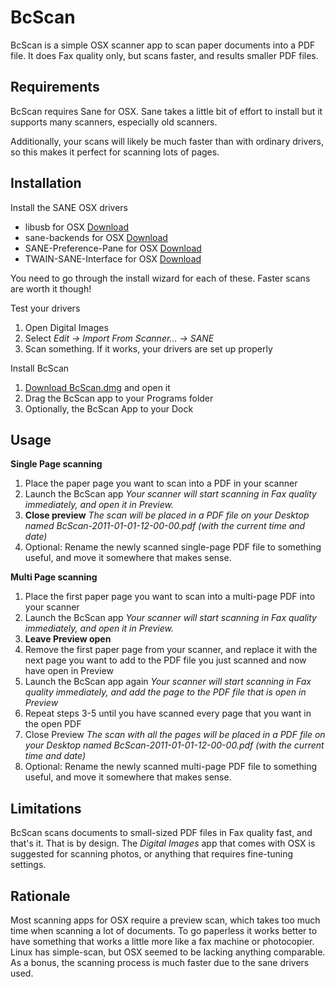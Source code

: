 BcScan
======

BcScan is a simple OSX scanner app to scan paper documents into a PDF file. It does Fax quality only, but scans faster, and results smaller PDF files.

Requirements
------------

BcScan requires Sane for OSX. Sane takes a little bit of effort to install but it supports many scanners, especially old scanners.

Additionally, your scans will likely be much faster than with ordinary drivers, so this makes it perfect for scanning lots of pages.

Installation
------------

Install the SANE OSX drivers

 * libusb for OSX [Download](http://capocasa.net/osx-sane-wrangler/?tool=libusb)
 * sane-backends for OSX [Download](http://capocasa.net/osx-sane-wrangler/?tool=sane-backends)
 * SANE-Preference-Pane for OSX [Download](http://capocasa.net/osx-sane-wrangler/?tool=SANE-Preference-Pane)
 * TWAIN-SANE-Interface for OSX [Download](http://capocasa.net/osx-sane-wrangler/?tool=TWAIN-SANE-Interface)

You need to go through the install wizard for each of these. Faster scans are worth it though!

Test your drivers

  1. Open Digital Images
  2. Select *Edit -> Import From Scanner... -> SANE*
  3. Scan something. If it works, your drivers are set up properly

Install BcScan

  1. [Download BcScan.dmg](BcScan.dmg?raw=true) and open it
  2. Drag the BcScan app to your Programs folder
  3. Optionally, the BcScan App to your Dock

Usage
-----

**Single Page scanning**

  1. Place the paper page you want to scan into a PDF in your scanner
  2. Launch the BcScan app _Your scanner will start scanning in Fax quality immediately, and open it in Preview._
  3. **Close preview** _The scan will be placed in a PDF file on your Desktop named BcScan-2011-01-01-12-00-00.pdf (with the current time and date)_
  4. Optional: Rename the newly scanned single-page PDF file to something useful, and move it somewhere that makes sense.

**Multi Page scanning**

  1. Place the first paper page you want to scan into a multi-page PDF into your scanner
  2. Launch the BcScan app *Your scanner will start scanning in Fax quality immediately, and open it in Preview.*
  3. **Leave Preview open**
  4. Remove the first paper page from your scanner, and replace it with the next page you want to add to the PDF file you just scanned and now have open in Preview
  5. Launch the BcScan app again *Your scanner will start scanning in Fax quality immediately, and add the page to the PDF file that is open in Preview*
  6. Repeat steps 3-5 until you have scanned every page that you want in the open PDF
  7. Close Preview _The scan with all the pages will be placed in a PDF file on your Desktop named BcScan-2011-01-01-12-00-00.pdf (with the current time and date)_
  8. Optional: Rename the newly scanned multi-page PDF file to something useful, and move it somewhere that makes sense.

Limitations
-----------

BcScan scans documents to small-sized PDF files in Fax quality fast, and that's it. That is by design. The _Digital Images_ app that comes with OSX is suggested for scanning photos, or anything that requires fine-tuning settings.

Rationale
---------

Most scanning apps for OSX require a preview scan, which takes too much time when scanning a lot of documents. To go paperless it works better to have something that works a little more like a fax machine or photocopier. Linux has simple-scan, but OSX seemed to be lacking anything comparable. As a bonus, the scanning process is much faster due to the sane drivers used.



